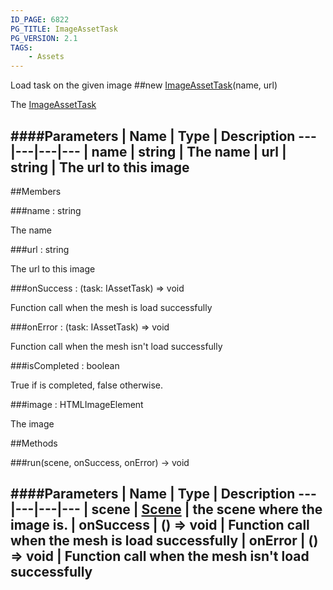 ```yaml
---
ID_PAGE: 6822
PG_TITLE: ImageAssetTask
PG_VERSION: 2.1
TAGS:
    - Assets
---
```


Load task on the given image
##new [ImageAssetTask](page.php?p=6822)(name, url)



The [ImageAssetTask](page.php?p=6822)




####Parameters
 | Name | Type | Description
---|---|---|---
 | name | string | The name
 | url | string | The url to this image
---

##Members

###name : string




The name



###url : string




The url to this image



###onSuccess : (task: IAssetTask) =&gt; void




Function call when the mesh is load successfully



###onError : (task: IAssetTask) =&gt; void




Function call when the mesh isn't load successfully



###isCompleted : boolean




True if is completed, false otherwise.



###image : HTMLImageElement




The image











##Methods

###run(scene, onSuccess, onError) &rarr; void

####Parameters
 | Name | Type | Description
---|---|---|---
 | scene | [Scene](page.php?p=6662) | the scene where the image is.
 | onSuccess | () =&gt; void | Function call when the mesh is load successfully
 | onError | () =&gt; void | Function call when the mesh isn't load successfully
---
